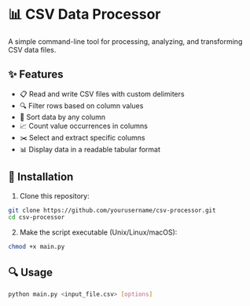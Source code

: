 # 📊 CSV Data Processor

A simple command-line tool for processing, analyzing, and transforming CSV data files.

## ✨ Features

- 📋 Read and write CSV files with custom delimiters
- 🔍 Filter rows based on column values
- 🔀 Sort data by any column
- 📈 Count value occurrences in columns
- ✂️ Select and extract specific columns
- 📊 Display data in a readable tabular format

## 🚀 Installation

1. Clone this repository:
```bash
git clone https://github.com/yourusername/csv-processor.git
cd csv-processor
```

2. Make the script executable (Unix/Linux/macOS):
```bash
chmod +x main.py
```

## 🔍 Usage

```bash
python main.py <input_file.csv> [options]
```


